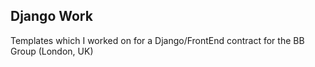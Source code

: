 ## Django Work

Templates which I worked on for a Django/FrontEnd contract for the BB Group (London, UK)
